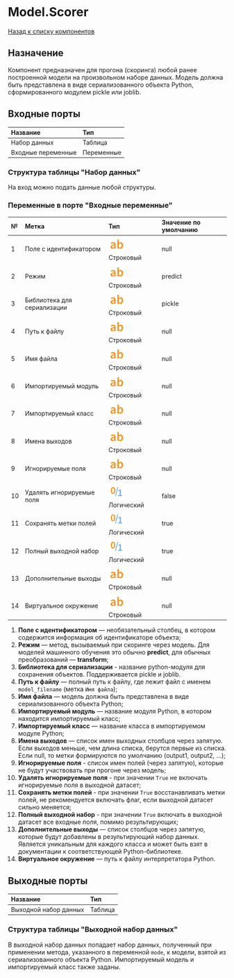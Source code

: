 # Model.Scorer

[Назад к списку компонентов](../README.md)

## Назначение

Компонент предназначен для прогона (скоринга) любой ранее построенной модели на произвольном наборе данных. Модель должна быть представлена в виде сериализованного объекта Python, сформированного модулем pickle или joblib.

## Входные порты

| Название                | Тип        |
|:------------------------|:-----------|
| Набор данных            | Таблица    |
| Входные переменные      | Переменные |

### Структура таблицы "Набор данных"

На вход можно подать данные любой структуры.

### Переменные в порте "Входные переменные"

| №   | Метка                       | Тип                                     | Значение по умолчанию  |
|:----|:----------------------------|:----------------------------------------|:-----------------------|
| 1   | Поле с идентификатором      | ![](./img/string.svg) Строковый         |null                    |
| 2   | Режим                       | ![](./img/string.svg) Строковый         |predict                 |
| 3   | Библиотека для сериализации | ![](./img/string.svg) Строковый         |pickle                  |
| 4   | Путь к файлу                | ![](./img/string.svg) Строковый         |null                    |
| 5   | Имя файла                   | ![](./img/string.svg) Строковый         |null                    |
| 6   | Импортируемый модуль        | ![](./img/string.svg) Строковый         |null                    |
| 7   | Импортируемый класс         | ![](./img/string.svg) Строковый         |null                    |
| 8   | Имена выходов               | ![](./img/string.svg) Строковый         |null                    |
| 9   | Игнорируемые поля           | ![](./img/string.svg) Строковый         |null                    |
| 10  | Удалять игнорируемые поля   | ![](./img/logical.svg) Логический       |false                   |
| 11  | Сохранять метки полей       | ![](./img/logical.svg) Логический       |true                    |
| 12  | Полный выходной набор       | ![](./img/logical.svg) Логический       |true                    |
| 13  | Дополнительные выходы       | ![](./img/string.svg) Строковый         |null                    |
| 14  | Виртуальное окружение       | ![](./img/string.svg) Строковый         |null                    |

1. **Поле с идентификатором** — необязательный столбец, в котором содержится информация об идентификаторе объекта;
2. **Режим** — метод, вызываемый при скоринге через модель. Для моделей машинного обучения это обычно **predict**, для обычных преобразований — **transform**;
3. **Библиотека для сериализации** - название python-модуля для сохранения объектов. Поддерживается pickle и joblib.
4. **Путь к файлу** — полный путь к файлу, где лежит файл с именем `model_filename` (метка `Имя файла`);
5. **Имя файла** — модель должна быть представлена в виде сериализованного объекта Python;
6. **Импортируемый модуль** — название модуля Python, в котором находится импортируемый класс;
7. **Импортируемый класс** — название класса в импортируемом модуле Python;
8. **Имена выходов** — список имен выходных столбцов через запятую. Если выходов меньше, чем длина списка, берутся первые из списка. Если null, то метки формируются по умолчанию (output1, output2, ...);
9. **Игнорируемые поля** - список имен полей (через запятую), которые не будут участвовать при прогоне через модель;
10. **Удалять игнорируемые поля** - при значении `True` не включать игнорируемые поля в выходной датасет;
11. **Сохранять метки полей** - при значении `True` восстанавливать метки полей, не рекомендуется включать флаг, если выходной датасет сильно меняется;
12. **Полный выходной набор** - при значении `True` включать в выходной датасет все входные поля, помимо результирующих;
13. **Дополнительные выходы** — список столбцов через запятую, которые будут добавлены в результирующий набор данных. Является уникальным для каждого класса и может быть взят в документации к соответствующей Python-библиотеке.
14. **Виртуальное окружение** — путь к файлу интерпретатора Python.

## Выходные порты

| Название              | Тип        |
|:----------------------|:-----------|
| Выходной набор данных | Таблица    |

### Структура таблицы "Выходной набор данных"
В выходной набор данных попадает набор данных, полученный при применении метода, указанного в переменной `mode`, к модели, взятой из сериализованного объекта Python.
Импортируемый модель и импортируемый класс также заданы.
